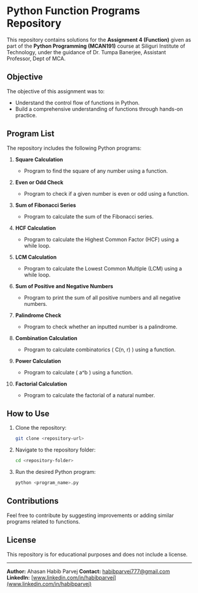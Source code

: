 # Python Function Programs Repository

This repository contains solutions for the **Assignment 4 (Function)** given as part of the **Python Programming (MCAN191)** course at Siliguri Institute of Technology, under the guidance of Dr. Tumpa Banerjee, Assistant Professor, Dept of MCA.

## Objective
The objective of this assignment was to:

- Understand the control flow of functions in Python.
- Build a comprehensive understanding of functions through hands-on practice.

## Program List
The repository includes the following Python programs:

1. **Square Calculation**
   - Program to find the square of any number using a function.

2. **Even or Odd Check**
   - Program to check if a given number is even or odd using a function.

3. **Sum of Fibonacci Series**
   - Program to calculate the sum of the Fibonacci series.

4. **HCF Calculation**
   - Program to calculate the Highest Common Factor (HCF) using a while loop.

5. **LCM Calculation**
   - Program to calculate the Lowest Common Multiple (LCM) using a while loop.

6. **Sum of Positive and Negative Numbers**
   - Program to print the sum of all positive numbers and all negative numbers.

7. **Palindrome Check**
   - Program to check whether an inputted number is a palindrome.

8. **Combination Calculation**
   - Program to calculate combinatorics \( C(n, r) \) using a function.

9. **Power Calculation**
   - Program to calculate \( a^b \) using a function.

10. **Factorial Calculation**
    - Program to calculate the factorial of a natural number.

## How to Use
1. Clone the repository:
   ```bash
   git clone <repository-url>
   ```
2. Navigate to the repository folder:
   ```bash
   cd <repository-folder>
   ```
3. Run the desired Python program:
   ```bash
   python <program_name>.py
   ```

## Contributions
Feel free to contribute by suggesting improvements or adding similar programs related to functions.

## License
This repository is for educational purposes and does not include a license.

---

**Author:** Ahasan Habib Parvej
**Contact:** habibparvej777@gmail.com  
**LinkedIn:** [www.linkedin.com/in/habibparvej](www.linkedin.com/in/habibparvej)
